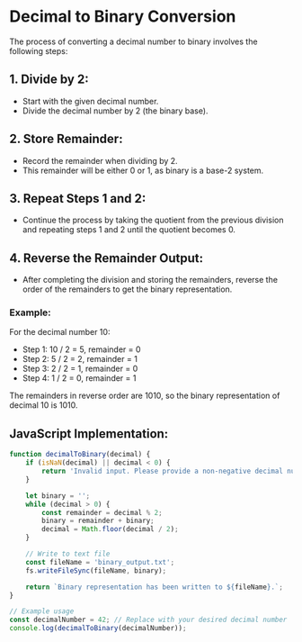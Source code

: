 # Decimal to Binary Conversion

The process of converting a decimal number to binary involves the following steps:

## 1. Divide by 2:

- Start with the given decimal number.
- Divide the decimal number by 2 (the binary base).

## 2. Store Remainder:

- Record the remainder when dividing by 2.
- This remainder will be either 0 or 1, as binary is a base-2 system.

## 3. Repeat Steps 1 and 2:

- Continue the process by taking the quotient from the previous division and repeating steps 1 and 2 until the quotient becomes 0.

## 4. Reverse the Remainder Output:

- After completing the division and storing the remainders, reverse the order of the remainders to get the binary representation.

### Example:

For the decimal number 10:

- Step 1: 10 / 2 = 5, remainder = 0
- Step 2: 5 / 2 = 2, remainder = 1
- Step 3: 2 / 2 = 1, remainder = 0
- Step 4: 1 / 2 = 0, remainder = 1

The remainders in reverse order are 1010, so the binary representation of decimal 10 is 1010.

## JavaScript Implementation:

```javascript
function decimalToBinary(decimal) {
    if (isNaN(decimal) || decimal < 0) {
        return 'Invalid input. Please provide a non-negative decimal number.';
    }

    let binary = '';
    while (decimal > 0) {
        const remainder = decimal % 2;
        binary = remainder + binary;
        decimal = Math.floor(decimal / 2);
    }

    // Write to text file
    const fileName = 'binary_output.txt';
    fs.writeFileSync(fileName, binary);

    return `Binary representation has been written to ${fileName}.`;
}

// Example usage
const decimalNumber = 42; // Replace with your desired decimal number
console.log(decimalToBinary(decimalNumber));
